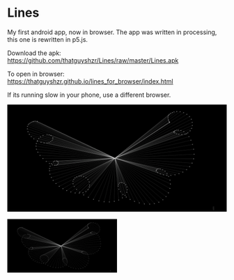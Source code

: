 # Lines

My first android app, now in browser.
The app was written in processing, this one is rewritten in p5.js.

Download the apk: https://github.com/thatguyshzr/Lines/raw/master/Lines.apk

To open in browser: https://thatguyshzr.github.io/lines_for_browser/index.html

If its running slow in your phone, use a different browser.

![alt text](sample_images/sample_image1.jpg?raw=true "I am not an artist.")

<img src="sample_images/sample_image1.jpg" width="50%" height="50%" title="Screenshot">
